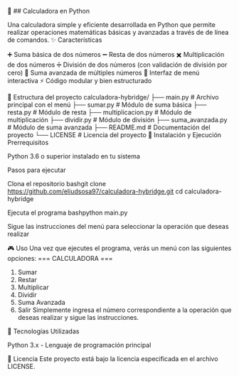 🧮 ## Calculadora en Python

Una calculadora simple y eficiente desarrollada en Python que permite realizar operaciones matemáticas básicas y avanzadas a través de  de línea de comandos.
✨ Características

➕ Suma básica de dos números
➖ Resta de dos números
✖️ Multiplicación de dos números
➗ División de dos números (con validación de división por cero)
🔢 Suma avanzada de múltiples números
🎯 Interfaz de menú interactiva
⚡ Código modular y bien estructurado

📁 Estructura del proyecto
calculadora-hybridge/
├── main.py              # Archivo principal con el menú
├── sumar.py             # Módulo de suma básica
├── resta.py             # Módulo de resta
├── multiplicacion.py    # Módulo de multiplicación
├── dividir.py           # Módulo de división
├── suma_avanzada.py     # Módulo de suma avanzada
├── README.md            # Documentación del proyecto
└── LICENSE              # Licencia del proyecto
🚀 Instalación y Ejecución
Prerrequisitos

Python 3.6 o superior instalado en tu sistema

Pasos para ejecutar

Clona el repositorio
bashgit clone https://github.com/eliudsosa97/calculadora-hybridge.git
cd calculadora-hybridge

Ejecuta el programa
bashpython main.py

Sigue las instrucciones del menú para seleccionar la operación que deseas realizar

🎮 Uso
Una vez que ejecutes el programa, verás un menú con las siguientes opciones:
=== CALCULADORA ===
1. Sumar
2. Restar
3. Multiplicar
4. Dividir
5. Suma Avanzada
6. Salir
Simplemente ingresa el número correspondiente a la operación que deseas realizar y sigue las instrucciones.

🔧 Tecnologías Utilizadas

Python 3.x - Lenguaje de programación principal

📝 Licencia
Este proyecto está bajo la licencia especificada en el archivo LICENSE.
